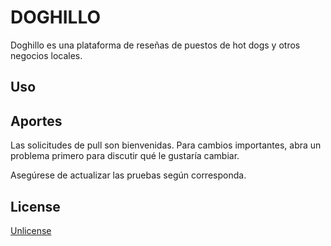 # DOGHILLO

Doghillo es una plataforma de reseñas de puestos de hot dogs y otros negocios locales. 

## Uso



## Aportes
Las solicitudes de pull son bienvenidas. Para cambios importantes, abra un problema primero para discutir qué le gustaría cambiar.

Asegúrese de actualizar las pruebas según corresponda.

## License
[Unlicense](https://choosealicense.com/licenses/unlicense/)
